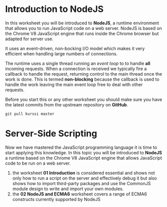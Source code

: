 
# Introduction to NodeJS

In this worksheet you will be introduced to **NodeJS**, a runtime environment that allows you to run JavaScript code on a web server. NodeJS is based on the Chrome V8 JavaScript engine that runs inside the Chrome browser but adapted for server use.

It uses an event-driven, non-bocking I/O model which makes it very efficient when handling large numbers of connections.

The runtime uses a single thread running an *event loop* to to handle **all** incoming requests. When a connection is received we typically fire a callback to handle the request, returning control to the main thread once the work is done. This is termed **non-blocking** because the callback is used to handle the work leaving the main event loop free to deal with other requests.

Before you start this or any other worksheet you should make sure you have the latest commits from the upstream repository on **GitHub**.
```
git pull kurssi master
```

# Server-Side Scripting

Now we have mastered the JavaScript programming language it is time to start applying this knowledge. In this topic you will be introduced to **NodeJS** a runtime based on the Chrome V8 JavaScript engine that allows JavaScript code to be run on a web server.

1. the worksheet **01 Introduction** is considered essential and shows not only how to run a script on the server and effectively debug it but also shows how to import third-party packages and use the CommonJS module design to write and import your own modules.
2. the **02 NodeJS and ECMA6** worksheet covers a range of ECMA6 constructs currently supported by NodeJS

